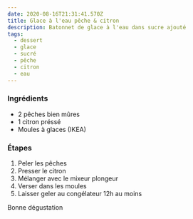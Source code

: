 ```yaml
---
date: 2020-08-16T21:31:41.570Z
title: Glace à l'eau pêche & citron
description: Batonnet de glace à l'eau dans sucre ajouté
tags:
  - dessert
  - glace
  - sucré
  - pêche
  - citron
  - eau
---
```



### Ingrédients

* 2 pêches bien mûres
* 1 citron préssé
* Moules à glaces (IKEA)


### Étapes

1. Peler les pêches
2. Presser le citron
3. Mélanger avec le mixeur plongeur
4. Verser dans les moules
5. Laisser geler au congélateur 12h au moins

Bonne dégustation
